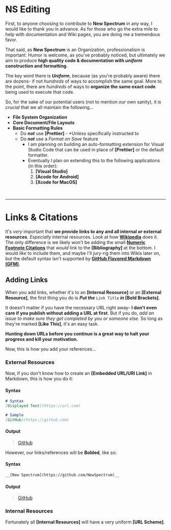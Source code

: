 # NS Editing

First, to anyone choosing to contribute to __New Spectrum__ in any way, I would like to thank you in advance. As for those who go the extra mile to help with documentation and Wiki pages, you are doing me a tremendous favor.

That said, as __New Spectrum__ is an Organization, professionalism is important. Humor is welcome, as you've probably noticed, but ultimately we aim to produce __high quality code & documentation with *uniform* construction and formatting__.

The key word there is __*Uniform*__, because (as you're probably aware) there are dozens- if not *hundreds* of ways to accomplish the same goal. More to the point, there are *hundreds* of ways to __organize the same exact code__ being used to execute that code.

So, for the sake of our potential users (not to mention *our* own sanity), it is *crucial* that we all maintain the following...

- __File System Organization__
- __Core Document/File Layouts__
- __Basic Formatting Rules__
	- Do __*not*__ use __[Prettier]__
                - *Unless specifically instructed to
	- Do __*not*__ use a *Format on Save* feature
		- I am planning on building an auto-formatting extension for Visual Studio Code that can be used in place of __[Prettier]__ or the default formatter.
		- Eventually I plan on extending this to the following applications (in this order):
			1. __[Visual Studio]__
			2. __[Acode for Android]__
			3. __[Xcode for MacOS]__

	

<br />

---

# Links & Citations

It's *very* important that __we provide links to any and all internal *or* external resources__. *Especially* internal resources. Look at how __[Wikipedia](https://wikipedia.org/)__ does it. The only difference is we likely won't be adding the small __[Numeric Footnote Citations](https://www.markdownguide.org/extended-syntax/#footnotes)__ that *would* link to the __[Bibliography]__ at the bottom. I would *like* to include them, and maybe I'll jury-rig them into Wikis later on, but the default syntax isn't supported by __[GitHub Flavored Markdown (GFM)](https://github.github.com/gfm)__.

## Adding Links

When you add links, whether it's to an __[Internal Resource]__ or an __[External Resource]__, the first thing you do is __*Put the*__ `Link Title` __*in* [Bold Brackets]__.

It doesn't matter if you have the necessary URL right away- __I don't even care if you publish without adding a URL at first__. But if you do, *add an issue to make sure they get completed by you or someone else*. So long as they're marked __[Like This]__, it's an easy task.

__Hunting down URLs before you continue is a great way to halt your progress and kill your motivation.__

Now, this is how you add your references...

### External Resources

Now, if you don't know how to create an __[Embedded URL/URI Link]__ in Markdown, this is how you do it:

#### Syntax
```markdown
# Syntax
[Displayed Text](https://url.com)

# Sample
[GitHub](https://github.com)
```

#### Output
> [GitHub](https://github.com)

However, *our* links/references will be __Bolded__, like so:

#### Syntax
```markdown
__[New Spectrum](https://github.com/NewSpectrum)__
```

#### Output
> [GitHub](https://github.com/NewSpectrum)

### Internal Resources

Fortunately all __[Internal Resources]__ will have a very uniform __[URL Scheme]__.

